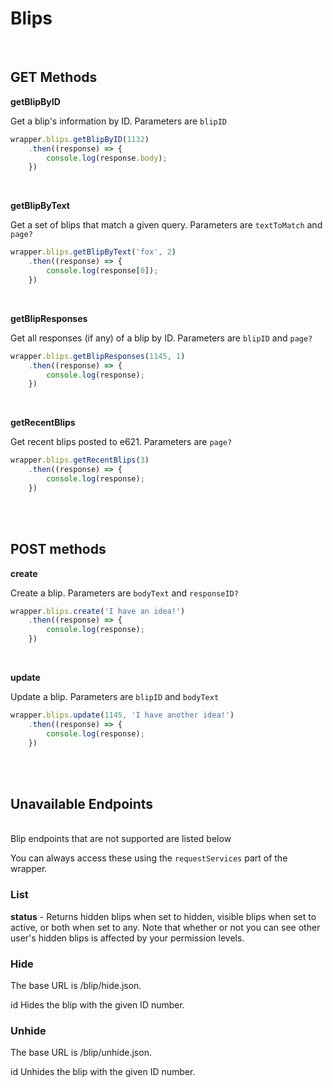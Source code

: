 # Blips


</br>

## GET Methods

**getBlipByID**

Get a blip's information by ID. Parameters are `blipID`

```typescript
wrapper.blips.getBlipByID(1132)
    .then((response) => {
        console.log(response.body);
    })
```
</br>


**getBlipByText**

Get a set of blips that match a given query. Parameters are `textToMatch` and `page?`

```typescript
wrapper.blips.getBlipByText('fox', 2)
    .then((response) => {
        console.log(response[0]);
    })
```
</br>


**getBlipResponses**

Get all responses (if any) of a blip by ID. Parameters are `blipID` and `page?`

```typescript
wrapper.blips.getBlipResponses(1145, 1)
    .then((response) => {
        console.log(response);
    })
```
</br>


**getRecentBlips**

Get recent blips posted to e621. Parameters are `page?`

```typescript
wrapper.blips.getRecentBlips(3)
    .then((response) => {
        console.log(response);
    })
```
</br>
</br>

## POST methods

**create**

Create a blip. Parameters are `bodyText` and `responseID?`

```typescript
wrapper.blips.create('I have an idea!')
    .then((response) => {
        console.log(response);
    })
```
</br>

**update**

Update a blip. Parameters are `blipID` and `bodyText`

```typescript
wrapper.blips.update(1145, 'I have another idea!')
    .then((response) => {
        console.log(response);
    })
```
</br>
</br>

## Unavailable Endpoints

</br>
Blip endpoints that are not supported are listed below
</br>

You can always access these using the `requestServices` part of the wrapper.


### List 

**status** - Returns hidden blips when set to hidden, visible blips when set to active, or both when set to any. Note that whether or not you can see other user's hidden blips is affected by your permission levels.


### Hide

The base URL is /blip/hide.json.

id Hides the blip with the given ID number.


### Unhide

The base URL is /blip/unhide.json.

id Unhides the blip with the given ID number.